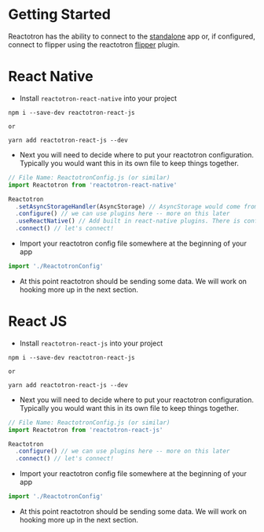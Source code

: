 # Getting Started

Reactotron has the ability to connect to the [standalone](https://github.com/infinitered/reactotron/releases) app or, if configured, connect to flipper using the reactotron [flipper](https://fbflipper.com) plugin.

# React Native

- Install `reactotron-react-native` into your project

```
npm i --save-dev reactotron-react-js

or

yarn add reactotron-react-js --dev
```

- Next you will need to decide where to put your reactotron configuration. Typically you would want this in its own file to keep things together.

```javascript
// File Name: ReactotronConfig.js (or similar)
import Reactotron from 'reactotron-react-native'

Reactotron
  .setAsyncStorageHandler(AsyncStorage) // AsyncStorage would come from `@react-native-community/async-storage`
  .configure() // we can use plugins here -- more on this later
  .useReactNative() // Add built in react-native plugins. There is configurate you can do here. More on that later
  .connect() // let's connect!
```

- Import your reactotron config file somewhere at the beginning of your app

```javascript
import './ReactotronConfig'
```

- At this point reactotron should be sending some data. We will work on hooking more up in the next section.


# React JS

- Install `reactotron-react-js` into your project

```
npm i --save-dev reactotron-react-js

or

yarn add reactotron-react-js --dev
```

- Next you will need to decide where to put your reactotron configuration. Typically you would want this in its own file to keep things together.

```javascript
// File Name: ReactotronConfig.js (or similar)
import Reactotron from 'reactotron-react-js'

Reactotron
  .configure() // we can use plugins here -- more on this later
  .connect() // let's connect!
```

- Import your reactotron config file somewhere at the beginning of your app

```javascript
import './ReactotronConfig'
```

- At this point reactotron should be sending some data. We will work on hooking more up in the next section.

<!-- TODO: Write this part of the documentation -->
<!-- # Installing Reactotron in Flipper plugin

TODO - Write these -->
